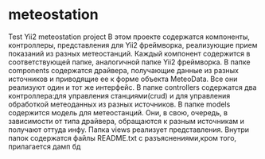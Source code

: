 # meteostation
Test Yii2 meteostation project
В этом проекте содержатся компоненты, контроллеры, представления для Yii2 фреймворка, реализующие прием показаний из разных метеостанций.
Каждый компонент содержится в соответствующей папке, аналогичной папке Yii2 фреймворка.
В папке components содержатся драйвера, получающие данные из разных источников и приводящие ее к форме объекта MeteoData. Все они реализуют один и тот же интерфейс.
В папке controllers содержатся два контроллера:для управления станциями(crud) и для управления обработкой метеоданных из разных источников.
В папке models содержится модель для метеостанций. Они, в свою, очередь, в зависимости от типа драйвера, обращаются к разным источникам и получают оттуда инфу.
Папка views  реализует представления.
Внутри папок содержатся файлы README.txt  с разъяснениями,кром того, прилагается дамп бд
